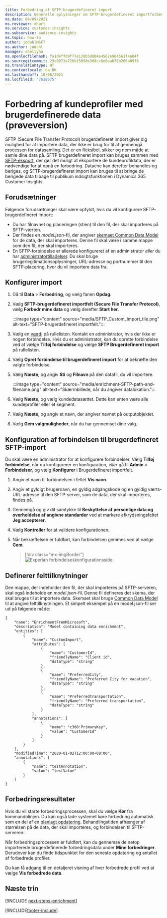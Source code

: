 ```yaml
---
title: Forbedring af SFTP-brugerdefineret import
description: Generelle oplysninger om SFTP-brugerdefineret importforbedring.
ms.date: 04/09/2021
ms.reviewer: mhart
ms.service: customer-insights
ms.subservice: audience-insights
ms.topic: how-to
author: jodahlMSFT
ms.author: jodahl
manager: shellyha
ms.openlocfilehash: fa1d4ffd9f77e128b5d804e4562e964561f4684f
ms.sourcegitcommit: 23c8973a726b15050e368cc6e0aab78b266a89f6
ms.translationtype: HT
ms.contentlocale: da-DK
ms.lasthandoff: 10/08/2021
ms.locfileid: "7618675"
---
```

# <a name="enrich-customer-profiles-with-custom-data-preview"></a>Forbedring af kundeprofiler med brugerdefinerede data (prøveversion)

SFTP (Secure File Transfer Protocol) brugerdefineret import giver dig mulighed for at importere data, der ikke er brug for til at gennemgå processen for datasamling. Det er en fleksibel, sikker og nem måde at samle dine data på. SFTP brugerdefineret import kan bruges sammen med [SFTP-eksport](export-sftp.md), der gør det muligt at eksportere de kundeprofildata, der er nødvendige for at opnå en forbedring. Dataene kan derefter behandles og beriges, og SFTP-brugerdefineret import kan bruges til at bringe de berigede data tilbage til publikum indsigtsfunktionen i Dynamics 365 Customer Insights.

## <a name="prerequisites"></a>Forudsætninger

Følgende forudsætninger skal være opfyldt, hvis du vil konfigurere SFTP-brugerdefineret import:

- Du har filnavnet og placeringen (stien) til den fil, der skal importeres på SFTP-værten.
- Der findes en *model.json*-fil, der angiver [skemaet Common Data Model](/common-data-model/) for de data, der skal importeres. Denne fil skal være i samme mappe som den fil, der skal importeres.
- En SFTP-forbindelse er allerede konfigureret af en administrator *eller* du har [administratortilladelser](permissions.md#administrator). Du skal bruge brugerlegitimationsoplysninger, URL-adresse og portnummer til den SFTP-placering, hvor du vil importere data fra.


## <a name="configure-the-import"></a>Konfigurer import

1. Gå til **Data** > **Forbedring**, og vælg fanen **Opdag**.

1. Vælg **SFTP-brugerdefineret importfelt (Secure File Transfer Protocol)**, vælg **Forbedr mine data** og vælg derefter **Start her**.

   :::image type="content" source="media/SFTP_Custom_Import_tile.png" alt-text="SFTP-brugerdefineret importfelt.":::

1. Vælg en [værdi](connections.md) på rullelisten. Kontakt en administrator, hvis der ikke er nogen forbindelse. Hvis du er administrator, kan du oprette forbindelse ved at vælge **Tilføj forbindelse** og vælge **SFTP Brugerdefineret import** på rullelisten.

1. Vælg **Opret forbindelse til brugerdefineret import** for at bekræfte den valgte forbindelse.

1.  Vælg **Næste**, og angiv **Sti** og **Filnavn** på den datafil, du vil importere.

    :::image type="content" source="media/enrichment-SFTP-path-and-filename.png" alt-text="Skærmbillede, når du angiver datalokation.":::

1. Vælg **Næste**, og vælg kundedatasættet. Dette kan enten være alle kundeprofiler eller et segment.

1. Vælg **Næste**, og angiv et navn, der angiver navnet på outputobjektet. 

1. Vælg **Gem valgmuligheder**, når du har gennemset dine valg.

## <a name="configure-the-connection-for-sftp-custom-import"></a>Konfiguration af forbindelsen til brugerdefineret SFTP-import 

Du skal være en administrator for at konfigurere forbindelser. Vælg **Tilføj forbindelse**, når du konfigurerer en konfiguration, *eller* gå til **Admin** > **Forbindelser**, og vælg **Konfigurer** i Brugerdefineret importfelt.

1. Angiv et navn til forbindelsen i feltet **Vis navn**.

1. Angiv et gyldigt brugernavn, en gyldig adgangskode og en gyldig værts-URL-adresse til den SFTP-server, som de data, der skal importeres, findes på.

1. Gennemgå og giv dit samtykke til **Beskyttelse af personlige data og overholdelse af angivne standarder** ved at markere afkrydsningsfeltet **Jeg accepterer**.

1. Vælg **Kontroller** for at validere konfigurationen.

1. Når bekræftelsen er fuldført, kan forbindelsen gemmes ved at vælge **Gem**.

   > [!div class="mx-imgBorder"]
   > ![Experian forbindelseskonfigurationsside.](media/enrichment-SFTP-connection.png "Experian-forbindelseskonfigurationsside")


## <a name="defining-field-mappings"></a>Definerer felttilknytninger 

Den mappe, der indeholder den fil, der skal importeres på SFTP-serveren, skal også indeholde en *model.json*-fil. Denne fil defineres det skema, der skal bruges til at importere data. Skemaet skal bruge [Common Data Model](/common-data-model/) til at angive felttilknytningen. Et simpelt eksempel på en model.json-fil ser ud på følgende måde:

```
{
    "name": "EnrichmentFromMicrosoft",
    "description": "Model containing data enrichment",
    "entities": [
        {
            "name": "CustomImport",
            "attributes": [
                {
                    "name": "CustomerId",
                    "friendlyName": "Client id",
                    "dataType": "string"
                },
                {
                    "name": "PreferredCity",
                    "friendlyName": "Preferred City for vacation",
                    "dataType": "string"
                },
                {
                    "name": "PreferredTransportation",
                    "friendlyName": "Preferred transportation",
                    "dataType": "string"
                }
            ],
            "annotations": [
                {
                    "name": "c360:PrimaryKey",
                    "value": "CustomerId"
                }
            ]
        }
    ],
    "modifiedTime": "2020-01-02T12:00:00+08:00",
    "annotations": [
        {
            "name": "testAnnotation",
            "value": "testValue"
        }
    ]
}
```

## <a name="enrichment-results"></a>Forbedringsresultater

Hvis du vil starte forbedringsprocessen, skal du vælge **Kør** fra kommandolinjen. Du kan også lade systemet køre forbedring automatisk som en del af en [planlagt opdatering](system.md#schedule-tab). Behandlingstiden afhænger af størrelsen på de data, der skal importeres, og forbindelsen til SFTP-serveren.

Når forbedringsprocessen er fuldført, kan du gennemse de netop importerede brugerdefinerede forbedringsdata under **Mine forbedringer**. Derudover kan du finde tidspunktet for den seneste opdatering og antallet af forbedrede profiler.

Du kan få adgang til en detaljeret visning af hver forbedrede profil ved at vælge **Vis forbedrede data**.

## <a name="next-steps"></a>Næste trin

[!INCLUDE [next-steps-enrichment](../includes/next-steps-enrichment.md)]

[!INCLUDE[footer-include](../includes/footer-banner.md)]

